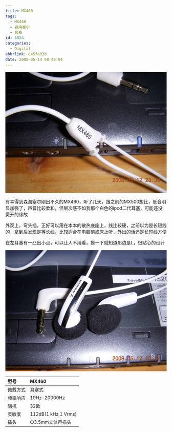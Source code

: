 ```yaml
---
title: MX460
tags:
  - MX460
  - 森海塞尔
  - 耳塞
id: 1024
categories:
  - Digital
abbrlink: e45fa03d
date: 2008-05-14 08:40:04
---
```


![](/images/2008/05/14_200805140844498806_6453.jpg)

有幸得到森海塞尔刚出不久的MX460，听了几天，跟之前的MX500想比，低音明显加强了，声音比较柔和，但层次感不如我那个白色的ipod二代耳塞，可能还没煲开的缘故

外观上，弯头插，正好可以用在本本的散热底座上，线比较硬，之前以为是长短线的，拿到后发现是等长线，比较适合在电脑前或床上听，外出的话还是长短线方便

在左耳塞有一凸出小点，可以让人不用看，摸一下就知道那边是L，很贴心的设计
<!--more-->

![](/images/2008/05/14_200805140844548463_6454.jpg)

|型号|MX460|
|:--|:--|
|佩戴方式 |耳塞式|
|频率响应|19Hz-20000Hz|
|阻抗|32欧|
|灵敏度|112dB(1 kHz,1 Vrms)|
|插头|Φ3.5mm立体声插头|